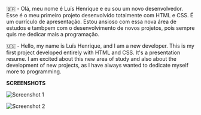 🇧🇷 - Olá, meu nome é Luís Henrique e eu sou um novo desenvolvedor. Esse é o meu primeiro projeto desenvolvido totalmente com HTML e CSS. É um currículo de apresentação. 
Estou ansioso com essa nova área de estudos e tambpem com o desenvolvimento de novos projetos, pois sempre quis me dedicar mais a programação.




🇺🇸 - Hello, my name is Luís Henrique, and I am a new developer. This is my first project developed entirely with HTML and CSS. It's a presentation resume. 
I am excited about this new area of study and also about the development of new projects, as I have always wanted to dedicate myself more to programming.

<strong>SCREENSHOTS</strong>


![Screenshot 1](https://github.com/luisragnini/luisragnini.github.io/assets/163076536/367bb9b4-07d5-4ce8-a90d-3af2dc7fde1c)

![Screenshot 2](https://github.com/luisragnini/luisragnini.github.io/assets/163076536/30b09c84-e15b-41d1-b20e-65851fd479e8)



